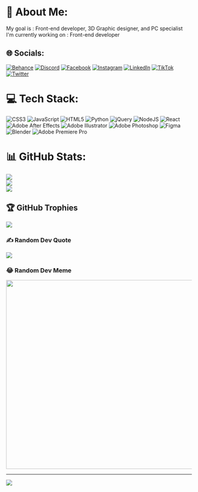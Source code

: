 # 💫 About Me:
My goal is : Front-end developer, 3D Graphic designer, and PC specialist <br>I'm currently working on : Front-end developer 


## 🌐 Socials:
[![Behance](https://img.shields.io/badge/Behance-1769ff?logo=behance&logoColor=white)](https://behance.net/husseinalaa7) [![Discord](https://img.shields.io/badge/Discord-%237289DA.svg?logo=discord&logoColor=white)](htttps://discord.gg/https://discord.gg/wmrRY7P4hM) [![Facebook](https://img.shields.io/badge/Facebook-%231877F2.svg?logo=Facebook&logoColor=white)](https://facebook.com/moxart.gg) [![Instagram](https://img.shields.io/badge/Instagram-%23E4405F.svg?logo=Instagram&logoColor=white)](https://instagram.com/m69zr) [![LinkedIn](https://img.shields.io/badge/LinkedIn-%230077B5.svg?logo=linkedin&logoColor=white)](https://linkedin.com/in/hussein-a-hasan-a43713219) [![TikTok](https://img.shields.io/badge/TikTok-%23000000.svg?logo=TikTok&logoColor=white)](https://tiktok.com/@m69zr) [![Twitter](https://img.shields.io/badge/Twitter-%231DA1F2.svg?logo=Twitter&logoColor=white)](https://twitter.com/m69zr) 

# 💻 Tech Stack:
![CSS3](https://img.shields.io/badge/css3-%231572B6.svg?style=plastic&logo=css3&logoColor=white) ![JavaScript](https://img.shields.io/badge/javascript-%23323330.svg?style=plastic&logo=javascript&logoColor=%23F7DF1E) ![HTML5](https://img.shields.io/badge/html5-%23E34F26.svg?style=plastic&logo=html5&logoColor=white) ![Python](https://img.shields.io/badge/python-3670A0?style=plastic&logo=python&logoColor=ffdd54) ![jQuery](https://img.shields.io/badge/jquery-%230769AD.svg?style=plastic&logo=jquery&logoColor=white) ![NodeJS](https://img.shields.io/badge/node.js-6DA55F?style=plastic&logo=node.js&logoColor=white) ![React](https://img.shields.io/badge/react-%2320232a.svg?style=plastic&logo=react&logoColor=%2361DAFB) ![Adobe After Effects](https://img.shields.io/badge/Adobe%20After%20Effects-9999FF.svg?style=plastic&logo=Adobe%20After%20Effects&logoColor=white) ![Adobe Illustrator](https://img.shields.io/badge/adobeillustrator-%23FF9A00.svg?style=plastic&logo=adobeillustrator&logoColor=white) ![Adobe Photoshop](https://img.shields.io/badge/adobephotoshop-%2331A8FF.svg?style=plastic&logo=adobephotoshop&logoColor=white) 	![Figma](https://img.shields.io/badge/figma-%23F24E1E.svg?style=plastic&logo=figma&logoColor=white) ![Blender](https://img.shields.io/badge/blender-%23F5792A.svg?style=plastic&logo=blender&logoColor=white) ![Adobe Premiere Pro](https://img.shields.io/badge/Adobe%20Premiere%20Pro-9999FF.svg?style=plastic&logo=Adobe%20Premiere%20Pro&logoColor=white)
# 📊 GitHub Stats:
![](https://github-readme-stats.vercel.app/api?username=Mozartfx&theme=dark&hide_border=false&include_all_commits=true&count_private=false)<br/>
![](https://github-readme-streak-stats.herokuapp.com/?user=Mozartfx&theme=dark&hide_border=false)<br/>
![](https://github-readme-stats.vercel.app/api/top-langs/?username=Mozartfx&theme=dark&hide_border=false&include_all_commits=true&count_private=false&layout=compact)

## 🏆 GitHub Trophies
![](https://github-profile-trophy.vercel.app/?username=Mozartfx&theme=discord&no-frame=false&no-bg=false&margin-w=4)

### ✍️ Random Dev Quote
![](https://quotes-github-readme.vercel.app/api?type=vetical&theme=dark)

### 😂 Random Dev Meme
<img src="https://random-memer.herokuapp.com/" width="512px"/>

---
[![](https://visitcount.itsvg.in/api?id=Mozartfx&icon=3&color=12)](https://visitcount.itsvg.in)
